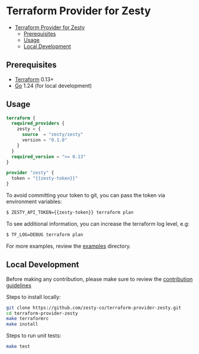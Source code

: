 # Terraform Provider for Zesty

- [Terraform Provider for Zesty](#terrform-provider-for-zesty)
    - [Prerequisites](#prerequisites)
    - [Usage](#usage)
    - [Local Development](#local-development)

## Prerequisites

- [Terraform](https://developer.hashicorp.com/terraform/install) 0.13+
- [Go](https://go.dev/doc/install) 1.24 (for local development)

## Usage

```terraform
terraform {
  required_providers {
    zesty = {
      source  = "zesty/zesty"
      version = "0.1.0"
    }
  }
  required_version = ">= 0.13"
}

provider "zesty" {
  token = "{{zesty-token}}"
}
```

To avoid committing your token to git, you can pass the token via environment variables:

```bash
$ ZESTY_API_TOKEN={{zesty-token}} terraform plan
```

To see additional information, you can increase the terraform log level, e.g:

```bash
$ TF_LOG=DEBUG terraform plan
```

For more examples, review the [examples](examples/) directory.

## Local Development

Before making any contribution, please make sure to review the [contribution guidelines](./CONTRIBUTING.md)

Steps to install locally:

```bash
git clone https://github.com/zesty-co/terraform-provider-zesty.git
cd terraform-provider-zesty
make terraformrc
make install
```

Steps to run unit tests:

```bash
make test
```
